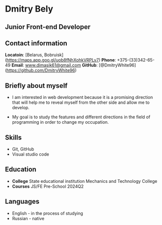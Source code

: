 # Dmitry Bely

## Junior Front-end Developer

## Contact information

**Locatoin**: [Belarus, Bobruisk] (https://maps.app.goo.gl/uob8fNhXohkVRPLv7)
**Phone**: +375-(33)342-65-49 
**Email**: www.dimasik61@gmail.com
**GitHub**: [@DmitryWhite96] (https://github.com/DmitryWhite96)

## Briefly about myself

* I am interested in web development because it is a promising direction that will help me to reveal myself from the other side and allow me to develop.

* My goal is to study the features and different directions in the field of programming in order to change my occupation.

## Skills

- Git, GitHub
- Visual studio code

## Education 

- **College** State educational institution Mechanics and Technology College
- **Courses** JS/FE Pre-School 2024Q2

## Languages

- English - in the process of studying
- Russian - native